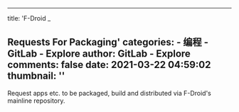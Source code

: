 
---
title: 'F-Droid
_

Requests For Packaging'
categories: 
    - 编程
    - GitLab - Explore
author: GitLab - Explore
comments: false
date: 2021-03-22 04:59:02
thumbnail: ''
---

<div>   
Request apps etc. to be packaged, build and distributed via F-Droid's mainline repository.
  
</div>
            